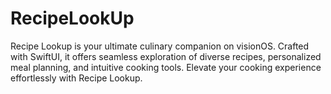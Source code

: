 # RecipeLookUp
Recipe Lookup is your ultimate culinary companion on visionOS. Crafted with SwiftUI, it offers seamless exploration of diverse recipes, personalized meal planning, and intuitive cooking tools. Elevate your cooking experience effortlessly with Recipe Lookup.
